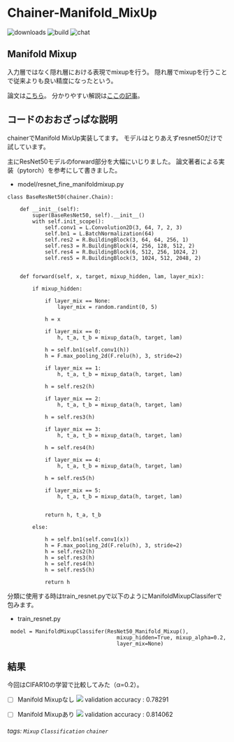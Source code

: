 Chainer-Manifold_MixUp
===
![downloads](https://img.shields.io/github/downloads/atom/atom/total.svg)
![build](https://img.shields.io/appveyor/ci/:user/:repo.svg)
![chat](https://img.shields.io/discord/:serverId.svg)



Manifold Mixup
---
入力層ではなく隠れ層における表現でmixupを行う。
隠れ層でmixupを行うことで従来よりも良い精度になったという。

論文は[こちら](https://arxiv.org/abs/1806.05236)。
分かりやすい解説は[ここの記事](https://qiita.com/kirikei/items/1fb56f22f4f48c5f91f0)。

コードのおおざっぱな説明
---
chainerでManifold MixUp実装してます。
モデルはとりあえずresnet50だけで試しています。

主にResNet50モデルのforward部分を大幅にいじりました。
論文著者による実装（pytorch）を参考にして書きました。

* model/resnet_fine_manifoldmixup.py
```gherkin=
class BaseResNet50(chainer.Chain):

    def __init__(self):
        super(BaseResNet50, self).__init__()
        with self.init_scope():
            self.conv1 = L.Convolution2D(3, 64, 7, 2, 3)
            self.bn1 = L.BatchNormalization(64)
            self.res2 = R.BuildingBlock(3, 64, 64, 256, 1)
            self.res3 = R.BuildingBlock(4, 256, 128, 512, 2)
            self.res4 = R.BuildingBlock(6, 512, 256, 1024, 2)
            self.res5 = R.BuildingBlock(3, 1024, 512, 2048, 2)


    def forward(self, x, target, mixup_hidden, lam, layer_mix):

        if mixup_hidden:

            if layer_mix == None:
                layer_mix = random.randint(0, 5)

            h = x

            if layer_mix == 0:
                h, t_a, t_b = mixup_data(h, target, lam)            

            h = self.bn1(self.conv1(h))
            h = F.max_pooling_2d(F.relu(h), 3, stride=2)

            if layer_mix == 1:
                h, t_a, t_b = mixup_data(h, target, lam)            

            h = self.res2(h)

            if layer_mix == 2:
                h, t_a, t_b = mixup_data(h, target, lam)

            h = self.res3(h)

            if layer_mix == 3:
                h, t_a, t_b = mixup_data(h, target, lam)

            h = self.res4(h)

            if layer_mix == 4:
                h, t_a, t_b = mixup_data(h, target, lam)

            h = self.res5(h)

            if layer_mix == 5:
                h, t_a, t_b = mixup_data(h, target, lam)


            return h, t_a, t_b

        else:

            h = self.bn1(self.conv1(x))
            h = F.max_pooling_2d(F.relu(h), 3, stride=2)
            h = self.res2(h)
            h = self.res3(h)
            h = self.res4(h)
            h = self.res5(h)

            return h

```

分類に使用する時はtrain_resnet.pyで以下のようにManifoldMixupClassiferで包みます。
* train_resnet.py
```gherkin=
 model = ManifoldMixupClassifer(ResNet50_Manifold_Mixup(),
                                   mixup_hidden=True, mixup_alpha=0.2,
                                   layer_mix=None)

```

結果
---
今回はCIFAR10の学習で比較してみた（α=0.2）。

- [ ] Manifold Mixupなし
![](https://i.imgur.com/EsJ2VxN.png)
validation accuracy : 0.78291

- [ ] Manifold Mixupあり
![](https://i.imgur.com/kTuyJaI.png)
validation accuracy : 0.814062

###### tags: `Mixup` `Classification` `chainer`
